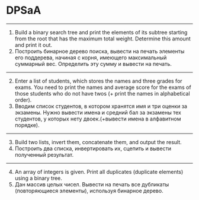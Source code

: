 # DPSaA
---------------------------------------------------------------------------------------------------------------------------------------
1. Build a binary search tree and print the elements of its subtree starting from the root that has the maximum total weight. Determine this amount and print it out.
1. Построить бинарное дерево поиска, вывести на печать элементы его поддерева, начиная с корня, имеющего максимальный суммарный вес. Определить эту сумму и вывести на печать.
---------------------------------------------------------------------------------------------------------------------------------------
2. Enter a list of students, which stores the names and three grades for exams. You need to print the names and average score for the exams of those students who do not have twos (+ print the names in alphabetical order).
2. Вводим список студентов, в котором хранятся имя и три оценки за экзамены. Нужно вывести имена и средний бал за экзамены тех студентов, у которых нету двоек.(+вывести имена в алфавитном порядке).
---------------------------------------------------------------------------------------------------------------------------------------
3. Build two lists, invert them, concatenate them, and output the result.
3. Построить два списка, инвертировать их, сцепить и вывести полученный результат.
---------------------------------------------------------------------------------------------------------------------------------------
4. An array of integers is given. Print all duplicates (duplicate elements) using a binary tree.
4. Дан массив целых чисел. Вывести на печать все дубликаты (повторяющиеся элементы), используя бинарное дерево.
